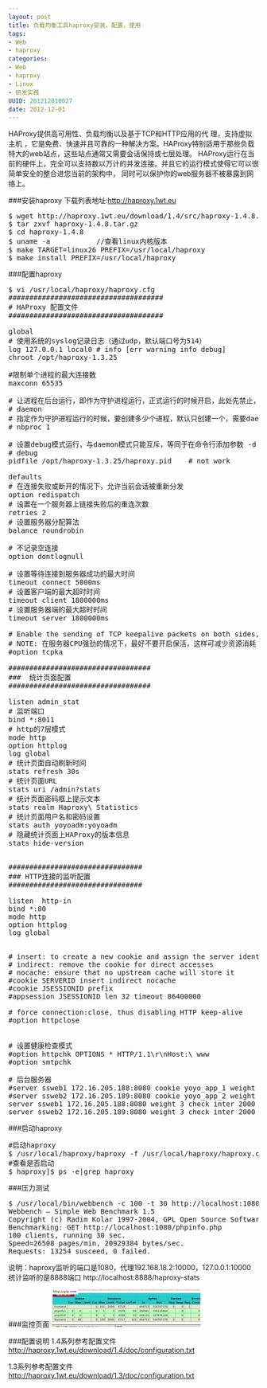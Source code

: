 ```yaml
--- 
layout: post
title: 负载均衡工具haproxy安装，配置，使用
tags: 
- Web
- haproxy
categories:
- Web
- haproxy
- Linux
- 研发实践
UUID: 201212010027
date: 2012-12-01
---
```


HAProxy提供高可用性、负载均衡以及基于TCP和HTTP应用的代 理，支持虚拟主机
，它是免费、快速并且可靠的一种解决方案。HAProxy特别适用于那些负载特大的web站点，这些站点通常又需要会话保持或七层处理。 HAProxy运行在当前的硬件上，完全可以支持数以万计的并发连接。并且它的运行模式使得它可以很简单安全的整合进您当前的架构中， 同时可以保护你的web服务器不被暴露到网络上。

###安装haproxy
下载列表地址:<a rel="nofollow" href="http://haproxy.1wt.eu">http://haproxy.1wt.eu</a>

<pre id="bash">
$ wget http://haproxy.1wt.eu/download/1.4/src/haproxy-1.4.8.tar.gz
$ tar zxvf haproxy-1.4.8.tar.gz
$ cd haproxy-1.4.8
$ uname -a           //查看linux内核版本
$ make TARGET=linux26 PREFIX=/usr/local/haproxy
$ make install PREFIX=/usr/local/haproxy
</pre>

###配置haproxy
<pre id="bash">
$ vi /usr/local/haproxy/haproxy.cfg
#####################################
# HAProxy 配置文件
#####################################

global
# 使用系统的syslog记录日志（通过udp，默认端口号为514）
log 127.0.0.1 local0 # info [err warning info debug]
chroot /opt/haproxy-1.3.25

#限制单个进程的最大连接数
maxconn 65535

# 让进程在后台运行，即作为守护进程运行，正式运行的时候开启，此处先禁止，等同于在命令行添加参数 -D
# daemon
# 指定作为守护进程运行的时候，要创建多少个进程，默认只创建一个，需要daemon开启模式
# nbproc 1

# 设置debug模式运行，与daemon模式只能互斥，等同于在命令行添加参数 -d
# debug
pidfile /opt/haproxy-1.3.25/haproxy.pid    # not work

defaults
# 在连接失败或断开的情况下，允许当前会话被重新分发
option redispatch
# 设置在一个服务器上链接失败后的重连次数
retries 2
# 设置服务器分配算法
balance roundrobin

# 不记录空连接
option dontlognull

# 设置等待连接到服务器成功的最大时间
timeout connect 5000ms
# 设置客户端的最大超时时间
timeout client 1800000ms
# 设置服务器端的最大超时时间
timeout server 1800000ms

# Enable the sending of TCP keepalive packets on both sides, clients and servers
# NOTE: 在服务器CPU强劲的情况下，最好不要开启保活，这样可减少资源消耗
#option tcpka

##################################
###  统计页面配置
##################################

listen admin_stat
# 监听端口
bind *:8011
# http的7层模式
mode http
option httplog
log global
# 统计页面自动刷新时间
stats refresh 30s
# 统计页面URL
stats uri /admin?stats
# 统计页面密码框上提示文本
stats realm Haproxy\ Statistics
# 统计页面用户名和密码设置
stats auth yoyoadm:yoyoadm
# 隐藏统计页面上HAProxy的版本信息
stats hide-version


################################
### HTTP连接的监听配置
################################

listen  http-in
bind *:80
mode http
option httplog
log global


# insert: to create a new cookie and assign the server identifier to it
# indirect: remove the cookie for direct accesses
# nocache: ensure that no upstream cache will store it
#cookie SERVERID insert indirect nocache
#cookie JSESSIONID prefix
#appsession JSESSIONID len 32 timeout 86400000

# force connection:close, thus disabling HTTP keep-alive  
#option httpclose


# 设置健康检查模式
#option httpchk OPTIONS * HTTP/1.1\r\nHost:\ www
#option smtpchk

# 后台服务器
#server ssweb1 172.16.205.188:8080 cookie yoyo_app_1 weight 3 check inter 2000 rise 2 fall 3
#server ssweb2 172.16.205.189:8080 cookie yoyo_app_2 weight 3 check inter 2000 rise 2 fall 3
server ssweb1 172.16.205.188:8080 weight 3 check inter 2000 rise 2 fall 3
server ssweb2 172.16.205.189:8080 weight 3 check inter 2000 rise 2 fall 3                        
</pre>

###启动haproxy
<pre id="bash">
#启动haproxy
$ /usr/local/haproxy/haproxy -f /usr/local/haproxy/haproxy.cfg
#查看是否启动
$ haproxy]$ ps -e|grep haproxy
</pre>

###压力测试
<pre id="bash">
$ /usr/local/bin/webbench -c 100 -t 30 http://localhost:1080/phpinfo.php
Webbench – Simple Web Benchmark 1.5
Copyright (c) Radim Kolar 1997-2004, GPL Open Source Software.
Benchmarking: GET http://localhost:1080/phpinfo.php
100 clients, running 30 sec.
Speed=26508 pages/min, 20929384 bytes/sec.
Requests: 13254 susceed, 0 failed.
</pre>
说明：haproxy监听的端口是1080，代理192.168.18.2:10000，127.0.0.1:10000
统计监听的是8888端口 http://localhost:8888/haproxy-stats

###监控页面
<img src="/media/pub/web/haproxy-300x76.jpg"></img>


###配置说明
1.4系列参考配置文件
<a rel="nofollow" href="http://haproxy.1wt.eu/download/1.4/doc/configuration.txt">http://haproxy.1wt.eu/download/1.4/doc/configuration.txt</a>

1.3系列参考配置文件
<a rel="nofollow" href="http://haproxy.1wt.eu/download/1.3/doc/configuration.txt">http://haproxy.1wt.eu/download/1.3/doc/configuration.txt</a>
